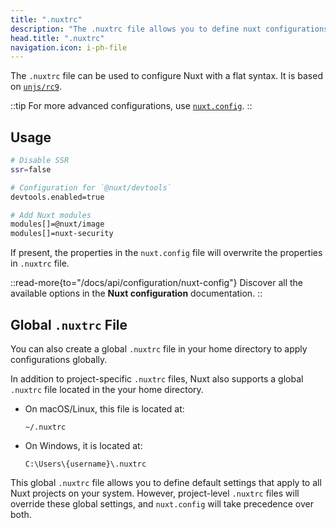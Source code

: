 ```yaml
---
title: ".nuxtrc"
description: "The .nuxtrc file allows you to define nuxt configurations in a flat syntax."
head.title: ".nuxtrc"
navigation.icon: i-ph-file  
---
```


The `.nuxtrc` file can be used to configure Nuxt with a flat syntax. It is based on [`unjs/rc9`](https://github.com/unjs/rc9).

::tip
For more advanced configurations, use [`nuxt.config`](/docs/guide/directory-structure/nuxt-config).
::

## Usage

```bash [.nuxtrc]
# Disable SSR
ssr=false

# Configuration for `@nuxt/devtools`
devtools.enabled=true

# Add Nuxt modules
modules[]=@nuxt/image
modules[]=nuxt-security
```

If present, the properties in the `nuxt.config` file will overwrite the properties in `.nuxtrc` file.

::read-more{to="/docs/api/configuration/nuxt-config"}
Discover all the available options in the **Nuxt configuration** documentation.
::

## Global `.nuxtrc` File

You can also create a global `.nuxtrc` file in your home directory to apply configurations globally.

In addition to project-specific `.nuxtrc` files, Nuxt also supports a global `.nuxtrc` file located in the your home directory.

- On macOS/Linux, this file is located at:

  ```
  ~/.nuxtrc
  ```

- On Windows, it is located at:

  ```
  C:\Users\{username}\.nuxtrc
  ```


This global `.nuxtrc` file allows you to define default settings that apply to all Nuxt projects on your system. However, project-level `.nuxtrc` files will override these global settings, and `nuxt.config` will take precedence over both.
